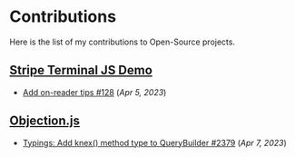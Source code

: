 # Contributions

Here is the list of my contributions to Open-Source projects.

## [Stripe Terminal JS Demo](https://github.com/stripe/stripe-terminal-js-demo)
- [Add on-reader tips #128](https://github.com/stripe/stripe-terminal-js-demo/pull/128) (_Apr 5, 2023_)

## [Objection.js](https://github.com/Vincit/objection.js)
- [Typings: Add knex() method type to QueryBuilder #2379](https://github.com/Vincit/objection.js/pull/2379) (_Apr 7, 2023_)

